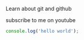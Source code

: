 Learn about git and github

subscribe to me on youtube

```javascript
console.log('hello world');

```

